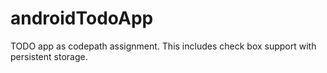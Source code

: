 # androidTodoApp
TODO app as codepath assignment.
This includes check box support with persistent storage.
